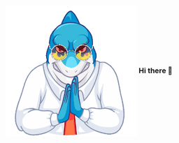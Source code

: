 ### <h3><img align="center" height="300" src="https://github.com/LwaziNcubeX/LwaziNcubeX/blob/main/shark.gif"> Hi there 👋</h3>
